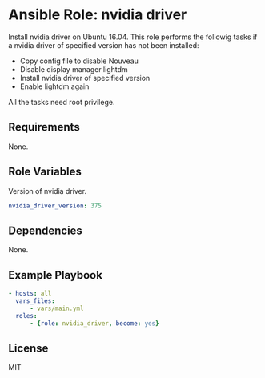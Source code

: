 Ansible Role: nvidia driver
=========

Install nvidia driver on Ubuntu 16.04.
This role performs the followig tasks if a nvidia driver of specified version has not been installed:

- Copy config file to disable Nouveau
- Disable display manager lightdm
- Install nvidia driver of specified version
- Enable lightdm again

All the tasks need root privilege.

Requirements
------------

None.

Role Variables
--------------

Version of nvidia driver.

``` yaml
nvidia_driver_version: 375
```

Dependencies
------------

None.

Example Playbook
----------------

``` yaml
- hosts: all
  vars_files:
      - vars/main.yml
  roles:
      - {role: nvidia_driver, become: yes}
```

License
-------

MIT

